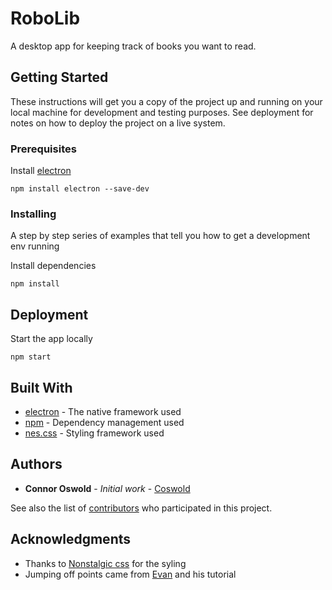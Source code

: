 # RoboLib

A desktop app for keeping track of books you want to read.

## Getting Started

These instructions will get you a copy of the project up and running on your local machine for development and testing purposes. See deployment for notes on how to deploy the project on a live system.

### Prerequisites

Install [electron](https://electronjs.org/docs/tutorial/installation)

```
npm install electron --save-dev
```

### Installing

A step by step series of examples that tell you how to get a development env running

Install dependencies

```
npm install
```

## Deployment

Start the app locally
```
npm start
```

## Built With

* [electron](https://electronjs.org/) - The native framework used
* [npm](https://www.npmjs.com/) - Dependency management used
* [nes.css](https://nostalgic-css.github.io/NES.css/) - Styling framework used

## Authors

* **Connor Oswold** - *Initial work* - [Coswold](https://github.com/Coswold)

See also the list of [contributors](https://github.com/coswold/electron_app/contributors) who participated in this project.

## Acknowledgments

* Thanks to [Nonstalgic css](https://github.com/nostalgic-css) for the syling
* Jumping off points came from [Evan](https://github.com/CodeDraken) and his tutorial
